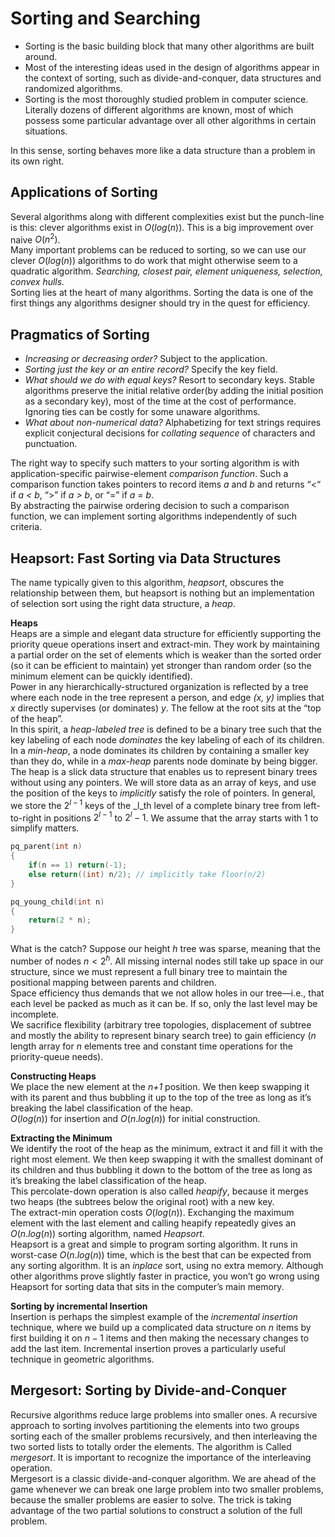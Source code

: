 # Sorting and Searching

* Sorting is the basic building block that many other algorithms are built around.
* Most of the interesting ideas used in the design of algorithms appear in the context of sorting, such as divide-and-conquer, data structures and randomized algorithms.
* Sorting is the most thoroughly studied problem in computer science. Literally dozens of different algorithms are known, most of which possess some particular advantage over all other algorithms in certain situations.

In this sense, sorting behaves more like a data structure than a problem in its own right.

## Applications of Sorting 
Several algorithms along with different complexities exist but the punch-line is this: clever algorithms exist in $O(log(n))$. This is a big improvement over naive $O(n^2)$.   
Many important problems can be reduced to sorting, so we can use our clever $O(log(n))$ algorithms to do work that might otherwise seem to a quadratic algorithm. _Searching, closest pair, element uniqueness, selection, convex hulls._   
Sorting lies at the heart of many algorithms. Sorting the data is one of the first things any algorithms designer should try in the quest for efficiency.

## Pragmatics of Sorting
* _Increasing or decreasing order?_ Subject to the application.
* _Sorting just the key or an entire record?_ Specify the key field.
* _What should we do with equal keys?_ Resort to secondary keys. Stable algorithms preserve the initial relative order(by adding the initial position as a secondary key), most of the time at the cost of performance. Ignoring ties can be costly for some unaware algorithms.
* _What about non-numerical data?_ Alphabetizing for text strings requires explicit conjectural decisions for _collating  sequence_ of characters and punctuation.

The right way to specify such matters to your sorting algorithm is with application-specific pairwise-element _comparison function_. Such a comparison function takes pointers to record items _a_ and _b_ and returns “<“ if _a < b_, “>” if _a > b_, or “=” if _a = b_.   
By abstracting the pairwise ordering decision to such a comparison function, we can implement sorting algorithms independently of such criteria.

## Heapsort: Fast Sorting via Data Structures

The name typically given to this algorithm, _heapsort_, obscures  the relationship between them, but heapsort is nothing but an implementation of selection sort using the right data structure,  a _heap_. 

__Heaps__   
Heaps are a simple and elegant data structure for efficiently supporting the priority queue operations insert and extract-min. They work by maintaining a partial order on the set of elements which is weaker than the sorted order (so it can be efficient to maintain) yet stronger than random order (so the minimum element can be quickly identified).   
Power in any hierarchically-structured organization is reflected  by a tree where each node in the tree represent a person, and edge _(x, y)_ implies that _x_ directly supervises (or dominates) _y_. The fellow at the root sits at the “top of the heap”.   
In this spirit, a _heap-labeled tree_ is defined to be a binary tree such that the key labeling of each node _dominates_ the key labeling of each of its children. In a _min-heap_, a node dominates its children by containing a smaller key than they do, while in a _max-heap_ parents node dominate by being bigger.   
The heap is a slick data structure that enables us to represent binary trees without using any pointers. We will store data as an array of keys, and use the position of the keys to _implicitly_ satisfy the role of pointers. In general, we store the $2^{l-1}$ keys of the _l_th level of a complete binary tree from left-to-right in positions $2^{l-1}$ to $2^l-1$. We assume that the array starts with 1 to simplify matters.

```c
pq_parent(int n)
{
    if(n == 1) return(-1);
    else return((int) n/2); // implicitly take floor(n/2)
}

pq_young_child(int n)
{
    return(2 * n);
}
```

What is the catch? Suppose our height _h_ tree was sparse, meaning that the number of nodes $n < 2^h$. All missing internal nodes still take up space in our structure, since we must represent a full binary tree to maintain the positional mapping between parents and children.   
Space efficiency thus demands that we not allow holes in our tree—i.e., that each level be packed as much as it can be. If so, only the last level may be incomplete.    
We sacrifice flexibility (arbitrary tree topologies, displacement of subtree and mostly the ability to represent binary search tree) to gain efficiency (_n_ length array for _n_ elements tree and constant time operations for the priority-queue needs).

__Constructing Heaps__   
We place the new element at the _n+1_ position. We then keep swapping it with its parent and thus bubbling it up to the top of the tree as long as it’s breaking the label classification of the heap.   
$O(log(n))$ for insertion and $O(n.log(n))$ for initial construction.

__Extracting the Minimum__    
We identify the root of the heap as the minimum, extract it and fill it with the right most element. We then keep swapping it with the smallest dominant of its children and thus bubbling it down to the bottom of the tree as long as it’s breaking the label classification of the heap.   
This percolate-down operation is also called _heapify_, because it merges two heaps (the subtrees below the original root) with a new key.   
The extract-min operation costs $O(log(n))$. Exchanging the maximum element with the last element and calling heapify repeatedly gives an $O(n.log(n))$ sorting algorithm, named _Heapsort_.   
Heapsort is a great and simple to program sorting algorithm. It runs in worst-case $O(n.log(n))$ time, which is the best that can be expected from any sorting algorithm. It is an _inplace_ sort, using no extra memory. Although other algorithms prove slightly faster in practice, you won’t go wrong using Heapsort for sorting data that sits in the computer’s main memory.   

__Sorting by incremental Insertion__   
Insertion is perhaps the simplest example of the _incremental insertion_ technique, where we build up a complicated data structure on $n$ items by first building it on $n-1$ items and then making the necessary changes to add the last item. Incremental insertion proves a particularly useful technique in geometric algorithms.

## Mergesort: Sorting by Divide-and-Conquer   
Recursive algorithms reduce large problems into smaller ones. A recursive approach to sorting involves partitioning the elements  into two groups sorting each of the smaller problems recursively, and then interleaving the two sorted lists to totally order the elements. The algorithm is Called _mergesort_. It is important to recognize the importance of the interleaving operation.   
Mergesort is a classic divide-and-conquer algorithm. We are ahead of the game whenever we can break one large problem into two smaller problems, because the smaller problems are easier to solve. The trick is taking advantage of the two partial solutions to construct a solution of the full problem.


